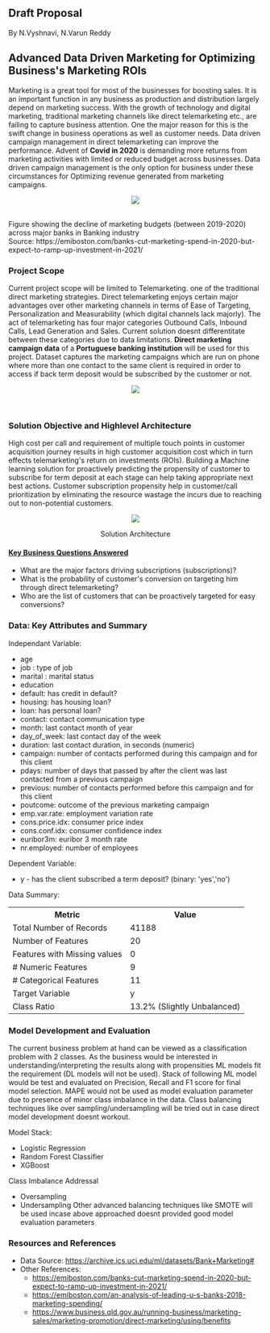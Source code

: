 ## Draft Proposal
By 
N.Vyshnavi,
N.Varun Reddy
<br/>
## Advanced Data Driven Marketing for Optimizing Business's Marketing ROIs
Marketing is a great tool for most of the businesses for boosting sales. It is an important function in any business as production and distribution largely depend on marketing success. With the growth of technology and digital marketing, traditional marketing channels like direct telemarketing etc., are failing to capture business attention. One the major reason for this is the swift change in business operations as well as customer needs. Data driven campaign management in direct telemarketing can improve the performance. Advent of **Covid in 2020** is demanding more returns from marketing activities with limited or reduced budget across businesses. Data driven campaign management is the only option for business under these circumstances for Optimizing revenue generated from marketing campaigns.

<p align="center">
  <img src="https://user-images.githubusercontent.com/21233507/172528504-1756116b-121f-4993-a913-0247b98a392d.png"/>
</p>
<br/>
Figure showing the decline of marketing budgets (between 2019-2020) across major banks in Banking industry
<br/>
Source: https://emiboston.com/banks-cut-marketing-spend-in-2020-but-expect-to-ramp-up-investment-in-2021/

### Project Scope
Current project scope will be limited to Telemarketing. one of the traditional direct marketing strategies. Direct telemarketing enjoys certain major advantages over other marketing channels in terms of Ease of Targeting, Personalization and Measurability (which digital channels lack majorly). The act of telemarketing has four major categories Outbound Calls, Inbound Calls, Lead Generation and Sales. Current solution doesnt differentitate between these categories due to data limitations. 
**Direct marketing campaign data** of a **Portuguese banking institution** will be used for this project. Dataset captures the marketing campaigns which are run on phone where more than one contact to the same client is required  in order to access if back term deposit would be subscribed by the customer or not. 
<br/>
<p align="center">
  <img src="https://user-images.githubusercontent.com/21233507/172533550-290ceb26-a365-469c-b824-4bd2c402239e.png"/>
</p>
<br/>

### Solution Objective and Highlevel Architecture
High cost per call and requirement  of multiple touch points in customer acquisition journey results in high customer acquisition cost which in turn effects telemarketing's return on investments (ROIs). Building a Machine learning solution for proactively predicting the propensity of customer to subscribe for term deposit at each stage can help taking appropriate next best actions. Customer subscription propensity help in customer/call prioritization by eliminating the resource wastage the incurs due to reaching out to non-potential customers.

<p align="center">
  <img src="https://user-images.githubusercontent.com/21233507/172555357-45b61116-58f9-4f2d-8f4d-da5827ca5c7e.png"/>
</p>
<p align="center">
 Solution Architecture
</p>

<h4><u>Key Business Questions Answered</u></h4>

- What are the major factors driving subscriptions (subscriptions)?
- What is the probability of customer's conversion on targeting him through direct telemarketing?
- Who are the list of customers that can be proactively targeted for easy conversions?

### Data: Key Attributes and Summary
Independant Variable:
- age
- job : type of job
- marital : marital status
- education
- default: has credit in default?
- housing: has housing loan?
- loan: has personal loan?
- contact: contact communication type
- month: last contact month of year
- day_of_week: last contact day of the week
- duration: last contact duration, in seconds (numeric)
- campaign: number of contacts performed during this campaign and for this client
- pdays: number of days that passed by after the client was last contacted from a previous campaign
- previous: number of contacts performed before this campaign and for this client
- poutcome: outcome of the previous marketing campaign
- emp.var.rate: employment variation rate
- cons.price.idx: consumer price index
- cons.conf.idx: consumer confidence index
- euribor3m: euribor 3 month rate
- nr.employed: number of employees

Dependent Variable:
- y - has the client subscribed a term deposit? (binary: 'yes','no')

Data Summary:
<table>
  <tr>
    <th>Metric</th>
    <th>Value</th>
  </tr>
  <tr>
    <td>Total Number of Records</td>
    <td>41188</td>
  </tr>
  <tr>
    <td>Number of Features</td>
    <td>20</td>
  </tr>
  <tr>
    <td>Features with Missing values</td>
    <td>0</td>
  </tr>
  <tr>
    <td># Numeric Features</td>
    <td>9</td>
  </tr>
  <tr>
    <td># Categorical Features</td>
    <td>11</td>
  </tr>
  <tr>
    <td>Target Variable</td>
    <td>y</td>
  </tr>
  <tr>
    <td>Class Ratio</td>
    <td>13.2% (Slightly Unbalanced)</td>
  </tr>
</table>

### Model Development and Evaluation
The current business problem at hand can be viewed as a classification problem with 2 classes. As the business would be interested in understanding/interpreting the results along with propensities ML models fit the requirement (DL models will not be used). Stack of following ML model would be test and evaluated on Precision, Recall and F1 score for final model selection. MAPE would not be used as model evaluation parameter due to presence of minor class imbalance in the data. Class balancing techniques like over sampling/undersampling will be tried out in case direct model development doesnt workout.

Model Stack:
- Logistic Regression
- Random Forest Classifier
- XGBoost

Class Imbalance Addressal
- Oversampling
- Undersampling
Other advanced balancing techniques like SMOTE will be used incase above approached doesnt provided good model evaluation parameters

### Resources and References
- Data Source: https://archive.ics.uci.edu/ml/datasets/Bank+Marketing#
- Other References:
  - https://emiboston.com/banks-cut-marketing-spend-in-2020-but-expect-to-ramp-up-investment-in-2021/
  - https://emiboston.com/an-analysis-of-leading-u-s-banks-2018-marketing-spending/
  - https://www.business.qld.gov.au/running-business/marketing-sales/marketing-promotion/direct-marketing/using/benefits

